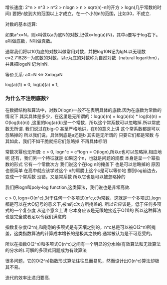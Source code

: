 增长速度: 2^n > n^3 > n^2 > nlogn > n > sqrt(n)-n的开方 > logn(几乎常数的时间)
要把n放到大的范围以上才成立，在一个小的n的范围，比如30，不成立.

对数的基本运算:

如果a^x=N，则x叫做以a为底N的对数,记做x=log(a)(N)，其中a要写于log右下。a叫做底数，N叫做真数。

通常我们将以10为底的对数叫做常用对数，并把log10N记为lgN.以无理数e=2.71828···为底数的对数，以e为底的对数称为自然对数（natural logarithm），并且把logeN 记为InN.

等价关系: aX=N <=> X=logaN

log(a)(1) = 0, log(a)(a) = 1, 

### 为什么不注明底数?

在数据结构和算法中，对数O(logn)一般不在表明具体的底数.因为在底数为常数的情况下
其实具体是多少，在这里是无所谓的：log(a)(n) = log(a)(b) * log(b)(n) = O(log(b)(n))
,这里的log(a)(b)是一个常数，所以这个常系数可以忽略掉.所以常底数无所谓.
我们说过在big-O
甚至严格地讲，在θ的意义上讲
这个常系数都是可以忽略掉的
所以我们说，具体到底是a还是b
其实是无所谓的
只要它们都是常数
与其如此，我们不如干脆就把它们忽略掉
不再具体标明

常数次幂也无所谓: c > 0, logn^c = c*logn = O(logn),所以c也可以忽略掉,相应地呢
还有，我们另一个特征就是
如果这个n，也就是问题的规模
本身是呈一个幂指数的形式
它有一个常数次方
我们说这个在log n的掩盖下
也是可以忽略掉的
原因也很简单
在高中就应该学过这个
n的肩膀上这个c是可以等价地
挪到log前边去，变成一个常系数
没错，又是常系数
所以它也是可以被忽略掉的

我们把logn叫poly-log function,这类算法，我们说也是非常高效.

c > 0, logn=O(n^c),对于任何一个多项式(n^c,c为常数，这就是一个多项式),logn都是可以在大O记号的意义下,被n的c次方所掩盖的.
所以它应该是，低于任何多项式的一个复杂度
从这个意义上讲 它本身应该是无限地接近于O(1)的
所以这种算法也是完全或者足以令我们满意的.

指数复杂度(2^n),和刚刚的多项式是有天壤之别的，n^c总是可以被O(2^n)所掩盖，这类指数算法的计算成本增长的是极其之快的.通常被认为是不可忍受的。

所以在指数O(2^n)和多项式O(n^c)之间有一个明显的分水岭(有效算法和无效算法的分水岭).可解的多项式问题成为有效算法

很多问题，它的O(2^n)指数形式算法往往显而易见，然而设计出O(n^c)算法却极其不易。

迭代的效率比递归要高.
